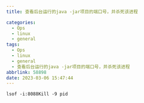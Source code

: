 ```yaml
---
title: 查看后台运行的java -jar项目的端口号，并杀死该进程

categories:
  - Ops
  - linux
  - general
tags:
  - Ops
  - linux
  - general
  - 查看后台运行的java -jar项目的端口号，并杀死该进程
abbrlink: 58898
date: 2023-03-06 15:47:44
---
```


```shell
lsof -i:8088Kill -9 pid
```
